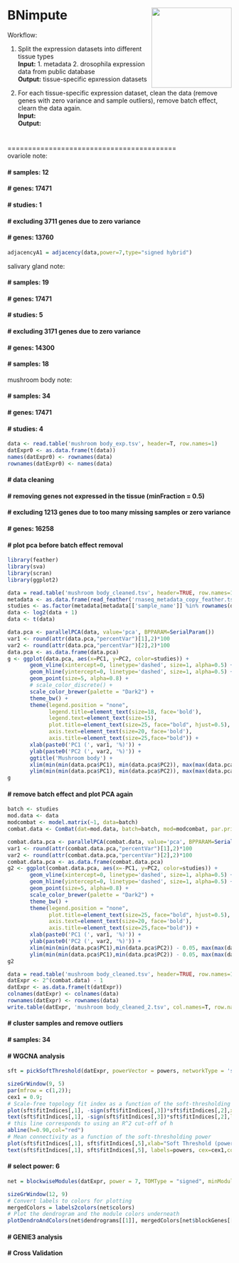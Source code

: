 BNimpute
<img src="../assets/logo_2.png" height="180" align="right" />
=============
Workflow:

1. Split the expression datasets into different tissue types <br>
   <b>Input:</b> 1. metadata 2. drosophila expression data from public database <br>
   <b>Output:</b> tissue-specific epxression datasets <br>

2. For each tissue-specific expression dataset, clean the data (remove genes with zero variance and sample outliers), remove batch effect, clearn the data again. <br> 
   <b>Input:</b> <br>
   <b>Output:</b> <br>
#
#
#
#
#
#
#
=========================================<br>
ovariole note:
#### # samples: 12
#### # genes: 17471
#### # studies: 1
#### # excluding 3711 genes due to zero variance
#### # genes: 13760
```r
adjacencyA1 = adjacency(data,power=7,type="signed hybrid")
```

salivary gland note:
#### # samples: 19
#### # genes: 17471
#### # studies: 5
#### # excluding 3171 genes due to zero variance
#### # genes: 14300

#### # samples: 18

mushroom body note:
#### # samples: 34
#### # genes: 17471
#### # studies: 4
``` r
data <- read.table('mushroom body_exp.tsv', header=T, row.names=1) 
datExpr0 <- as.data.frame(t(data)) 
names(datExpr0) <- rownames(data) 
rownames(datExpr0) <- names(data) 
```
#### # data cleaning
#### # removing genes not expressed in the tissue (minFraction = 0.5)
#### # excluding 1213 genes due to too many missing samples or zero variance
#### # genes: 16258
#### # plot pca before batch effect removal
``` r
library(feather)
library(sva)
library(scran)
library(ggplot2)

data = read.table('mushroom body_cleaned.tsv', header=TRUE, row.names=1)
metadata <- as.data.frame(read_feather('rnaseq_metadata_copy_feather.tsv'))
studies <- as.factor(metadata[metadata[['sample_name']] %in% rownames(data), 'study'])
data <- log2(data + 1)
data <- t(data)

data.pca <- parallelPCA(data, value='pca', BPPARAM=SerialParam())
var1 <- round(attr(data.pca,"percentVar")[1],2)*100
var2 <- round(attr(data.pca,"percentVar")[2],2)*100
data.pca <- as.data.frame(data.pca)
g <- ggplot(data.pca, aes(x=PC1, y=PC2, color=studies)) +
       geom_vline(xintercept=0, linetype='dashed', size=1, alpha=0.5) +
       geom_hline(yintercept=0, linetype='dashed', size=1, alpha=0.5) +
       geom_point(size=5, alpha=0.8) +
       # scale_color_discrete() +
       scale_color_brewer(palette = "Dark2") +
       theme_bw() +
       theme(legend.position = "none",
             legend.title=element_text(size=18, face='bold'),
             legend.text=element_text(size=15),
             plot.title=element_text(size=25, face="bold", hjust=0.5),
             axis.text=element_text(size=20, face='bold'),
             axis.title=element_text(size=25,face="bold")) +
       xlab(paste0('PC1 (', var1, '%)')) +
       ylab(paste0('PC2 (', var2, '%)')) +
       ggtitle('Mushroom body') +
       xlim(min(min(data.pca$PC1), min(data.pca$PC2)), max(max(data.pca$PC1), max(data.pca$PC2))) +
       ylim(min(min(data.pca$PC1), min(data.pca$PC2)), max(max(data.pca$PC1), max(data.pca$PC2)))
g
```
#### # remove batch effect and plot PCA again
``` r
batch <- studies
mod.data <- data
modcombat <- model.matrix(~1, data=batch)
combat.data <- ComBat(dat=mod.data, batch=batch, mod=modcombat, par.prior=TRUE, BPPARAM=SerialParam())

combat.data.pca <- parallelPCA(combat.data, value='pca', BPPARAM=SerialParam())
var1 <- round(attr(combat.data.pca,"percentVar")[1],2)*100
var2 <- round(attr(combat.data.pca,"percentVar")[2],2)*100
combat.data.pca <- as.data.frame(combat.data.pca)
g2 <- ggplot(combat.data.pca, aes(x=-PC1, y=PC2, color=studies)) +
       geom_vline(xintercept=0, linetype='dashed', size=1, alpha=0.5) +
       geom_hline(yintercept=0, linetype='dashed', size=1, alpha=0.5) +
       geom_point(size=5, alpha=0.8) +
       scale_color_brewer(palette = "Dark2") +
       theme_bw() +
       theme(legend.position = "none",
             plot.title=element_text(size=25, face="bold", hjust=0.5),
             axis.text=element_text(size=20, face='bold'),
             axis.title=element_text(size=25,face="bold")) +
       xlab(paste0('PC1 (', var1, '%)')) +
       ylab(paste0('PC2 (', var2, '%)')) +
       xlim(min(min(data.pca$PC1),min(data.pca$PC2)) - 0.05, max(max(data.pca$PC1),max(data.pca$PC2)) + 0.05) +
       ylim(min(min(data.pca$PC1),min(data.pca$PC2)) - 0.05, max(max(data.pca$PC1),max(data.pca$PC2)) + 0.05)  
g2

data = read.table('mushroom body_cleaned.tsv', header=TRUE, row.names=1)
datExpr <- 2^(combat.data) - 1
datExpr <- as.data.frame(t(datExpr))
colnames(datExpr) <- colnames(data)
rownames(datExpr) <- rownames(data)
write.table(datExpr, 'mushroom body_cleaned_2.tsv', col.names=T, row.names=T)
```



#### # cluster samples and remove outliers
#### # samples: 34
#### # WGCNA analysis
``` r
sft = pickSoftThreshold(datExpr, powerVector = powers, networkType = 'signed hybrid', verbose = 5)
```
``` r
sizeGrWindow(9, 5)
par(mfrow = c(1,2));
cex1 = 0.9;
# Scale-free topology fit index as a function of the soft-thresholding power
plot(sft$fitIndices[,1], -sign(sft$fitIndices[,3])*sft$fitIndices[,2],xlab="Soft Threshold (power)",ylab="Scale Free Topology Model Fit,signed R^2",type="n",main = paste("Scale independence"));
text(sft$fitIndices[,1], -sign(sft$fitIndices[,3])*sft$fitIndices[,2],labels=powers,cex=cex1,col="red");
# this line corresponds to using an R^2 cut-off of h
abline(h=0.90,col="red")
# Mean connectivity as a function of the soft-thresholding power
plot(sft$fitIndices[,1], sft$fitIndices[,5],xlab="Soft Threshold (power)",ylab="Mean Connectivity", type="n",main = paste("Mean connectivity"))
text(sft$fitIndices[,1], sft$fitIndices[,5], labels=powers, cex=cex1,col="red")
```
#### # select power: 6
``` r
net = blockwiseModules(datExpr, power = 7, TOMType = "signed", minModuleSize = 30, reassignThreshold = 0, mergeCutHeight = 0.25, numericLabels = TRUE, pamRespectsDendro = FALSE, saveTOMs = TRUE, saveTOMFileBase = "mushboombodyTOM", networkType = 'signed hybrid', verbose = 3)
```
``` r
sizeGrWindow(12, 9)
# Convert labels to colors for plotting
mergedColors = labels2colors(net$colors)
# Plot the dendrogram and the module colors underneath
plotDendroAndColors(net$dendrograms[[1]], mergedColors[net$blockGenes[[1]]],"Module colors",dendroLabels = FALSE, hang = 0.03,addGuide = TRUE, guideHang = 0.05)
```
#### # GENIE3 analysis

#### # Cross Validation








